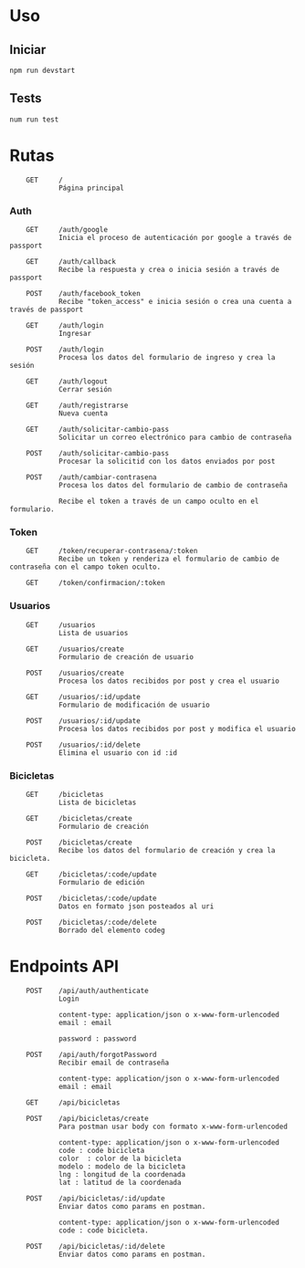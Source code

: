 # Uso


## Iniciar
    npm run devstart

## Tests
    num run test

# Rutas
        GET     /
                Página principal
### Auth

        GET     /auth/google
                Inicia el proceso de autenticación por google a través de passport
        
        GET     /auth/callback
                Recibe la respuesta y crea o inicia sesión a través de passport

        POST    /auth/facebook_token
                Recibe "token_access" e inicia sesión o crea una cuenta a través de passport

        GET     /auth/login
                Ingresar    

        POST    /auth/login
                Procesa los datos del formulario de ingreso y crea la sesión    

        GET     /auth/logout
                Cerrar sesión    

        GET     /auth/registrarse
                Nueva cuenta

        GET     /auth/solicitar-cambio-pass
                Solicitar un correo electrónico para cambio de contraseña    
    
        POST    /auth/solicitar-cambio-pass
                Procesar la solicitid con los datos enviados por post
        
        POST    /auth/cambiar-contrasena
                Procesa los datos del formulario de cambio de contraseña

                Recibe el token a través de un campo oculto en el formulario.
                
### Token
        GET     /token/recuperar-contrasena/:token
                Recibe un token y renderiza el formulario de cambio de contraseña con el campo token oculto.
        
        GET     /token/confirmacion/:token


### Usuarios
        GET     /usuarios
                Lista de usuarios

        GET     /usuarios/create
                Formulario de creación de usuario
        
        POST    /usuarios/create
                Procesa los datos recibidos por post y crea el usuario

        GET     /usuarios/:id/update
                Formulario de modificación de usuario
        
        POST    /usuarios/:id/update
                Procesa los datos recibidos por post y modifica el usuario
        
        POST    /usuarios/:id/delete
                Elimina el usuario con id :id

### Bicicletas
        GET     /bicicletas
                Lista de bicicletas

        GET     /bicicletas/create
                Formulario de creación

        POST    /bicicletas/create
                Recibe los datos del formulario de creación y crea la bicicleta.
        
        GET     /bicicletas/:code/update
                Formulario de edición

        POST    /bicicletas/:code/update
                Datos en formato json posteados al uri

        POST    /bicicletas/:code/delete
                Borrado del elemento codeg

            
# Endpoints API
        POST    /api/auth/authenticate
                Login

                content-type: application/json o x-www-form-urlencoded
                email : email

                password : password

        POST    /api/auth/forgotPassword
                Recibir email de contraseña

                content-type: application/json o x-www-form-urlencoded
                email : email

        GET     /api/bicicletas

        POST    /api/bicicletas/create
                Para postman usar body con formato x-www-form-urlencoded

                content-type: application/json o x-www-form-urlencoded
                code : code bicicleta
                color  : color de la bicicleta
                modelo : modelo de la bicicleta
                lng : longitud de la coordenada
                lat : latitud de la coordenada

        POST    /api/bicicletas/:id/update
                Enviar datos como params en postman.

                content-type: application/json o x-www-form-urlencoded
                code : code bicicleta.

        POST    /api/bicicletas/:id/delete
                Enviar datos como params en postman.

